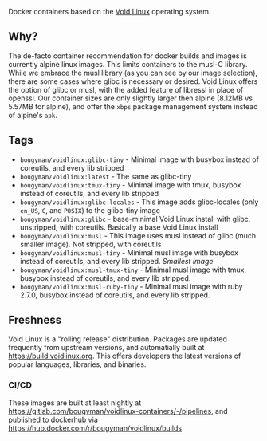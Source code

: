 Docker containers based on the [Void Linux](http://voidlinux.org) operating system.

## Why?

The de-facto container recommendation for docker builds and images is currently alpine linux images.
This limits containers to the musl-C library. While we embrace the musl library (as you can see by our
image selection), there are some cases where glibc is necessary or desired. Void Linux offers the option
of glibc or musl, with the added feature of libressl in place of openssl. Our container sizes are only
slightly larger then alpine (8.12MB vs 5.57MB for alpine), and offer the `xbps` package management system
instead of alpine's `apk`.

## Tags

* `bougyman/voidlinux:glibc-tiny` - Minimal image with busybox instead of coreutils, and every lib stripped
* `bougyman/voidlinux:latest` - The same as glibc-tiny
* `bougyman/voidlinux:tmux-tiny` - Minimal image with tmux, busybox instead of coreutils, and every lib stripped
* `bougyman/voidlinux:glibc-locales` - This image adds glibc-locales (only `en_US`, `C`, and `POSIX`) to the glibc-tiny image
* `bougyman/voidlinux:glibc` - base-minimal Void Linux install with glibc, unstripped, with coreutils. Basically a base Void Linux install
* `bougyman/voidlinux:musl` - This image uses musl instead of glibc (much smaller image). Not stripped, with coreutils
* `bougyman/voidlinux:musl-tiny` - Minimal musl image with busybox instead of coreutils, and every lib stripped. *Smallest image*
* `bougyman/voidlinux:musl-tmux-tiny` - Minimal musl image with tmux, busybox instead of coreutils, and every lib stripped.
* `bougyman/voidlinux:musl-ruby-tiny` - Minimal musl image with ruby 2.7.0, busybox instead of coreutils, and every lib stripped.

## Freshness

Void Linux is a "rolling release" distribution. Packages are updated frequently from upstream versions, and automatially
built at https://build.voidlinux.org. This offers developers the latest versions of popular languages, libraries, and
binaries.

### CI/CD

These images are built at least nightly at https://gitlab.com/bougyman/voidlinux-containers/-/pipelines, and published to
dockerhub via https://hub.docker.com/r/bougyman/voidlinux/builds
